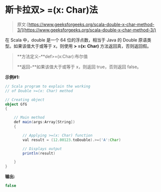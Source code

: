 # 斯卡拉双> =(x: Char)法

> 原文:[https://www.geeksforgeeks.org/scala-double-x-char-method-3/](https://www.geeksforgeeks.org/scala-double-x-char-method-3/)

在 Scala 中，double 是一个 64 位的浮点数，相当于 Java 的 Double 原语类型。如果该值大于或等于 x，则使用 **> =(x: Char)** 方法返回真，否则返回假。

> **方法定义–**def>=(x:Char):布尔值
> 
> **返回–**如果该值大于或等于 x，则返回 true，否则返回 false。

**示例#1:**

```scala
// Scala program to explain the working 
// of Double >=(x: Char) method

// Creating object
object GfG
{ 

    // Main method
    def main(args:Array[String])
    {

        // Applying >=(x: Char) function
        val result = (12.00123.toDouble).>=('A':Char)

        // Displays output
        println(result)

    }
} 
```

**输出:**

```scala
false

```